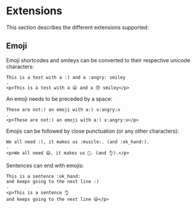 # Extensions

This section describes the different extensions supported:

## Emoji

Emoji shortcodes and smileys can be converted to their respective unicode characters:

```````````````````````````````` example
This is a test with a :) and a :angry: smiley
.
<p>This is a test with a 😃 and a 😠 smiley</p>
````````````````````````````````

An emoji needs to be preceded by a space:

```````````````````````````````` example
These are not:) an emoji with a:) x:angry:x
.
<p>These are not:) an emoji with a:) x:angry:x</p>
````````````````````````````````

Emojis can be followed by close punctuation (or any other characters):

```````````````````````````````` example
We all need :), it makes us :muscle:. (and :ok_hand:).
.
<p>We all need 😃, it makes us 💪. (and 👌).</p>
````````````````````````````````

Sentences can end with emojis:

```````````````````````````````` example
This is a sentence :ok_hand:
and keeps going to the next line :)
.
<p>This is a sentence 👌
and keeps going to the next line 😃</p>
````````````````````````````````
